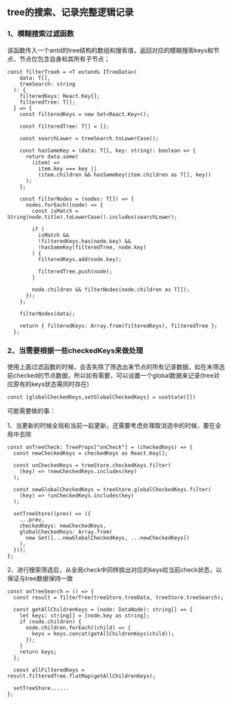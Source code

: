 ## tree的搜索、记录完整逻辑记录

### 1、模糊搜索过滤函数

该函数传入一个antd的tree结构的数组和搜索值，返回对应的模糊搜索keys和节点，节点仅包含自身和其所有子节点；

```tsx
const filterTreeb = <T extends ITreeData>(
    data: T[],
    treeSearch: string
  ): {
    filteredKeys: React.Key[];
    filteredTree: T[];
  } => {
    const filteredKeys = new Set<React.Key>();

    const filteredTree: T[] = [];

    const searchLower = treeSearch.toLowerCase();

    const hasSameKey = (data: T[], key: string): boolean => {
      return data.some(
        (item) =>
          item.key === key ||
          (item.children && hasSameKey(item.children as T[], key))
      );
    };

    const filterNodes = (nodes: T[]) => {
      nodes.forEach((node) => {
        const isMatch = String(node.title).toLowerCase().includes(searchLower);

        if (
          isMatch &&
          !filteredKeys.has(node.key) &&
          !hasSameKey(filteredTree, node.key)
        ) {
          filteredKeys.add(node.key);

          filteredTree.push(node);
        }

        node.children && filterNodes(node.children as T[]);
      });
    };

    filterNodes(data);

    return { filteredKeys: Array.from(filteredKeys), filteredTree };
  };
```

### 2、当需要根据一些checkedKeys来做处理

使用上面过滤函数的时候，会丢失除了筛选出来节点的所有记录数据，如在未筛选前checked的节点数据，所以如有需要，可以设置一个global数据来记录(tree对应原有的keys状态需同时存在)

```
const [globalCheckedKeys,setGlobalCheckedKeys] = useState([])
```

可能需要做的事：

1、当更新的时候全局和当前一起更新，还需要考虑处理取消选中的时候，要在全局中去除

```tsx
const onTreeCheck: TreeProps["onCheck"] = (checkedKeys) => {
  const newCheckedKeys = checkedKeys as React.Key[];

  const unCheckedKeys = treeStore.checkedKeys.filter(
    (key) => !newCheckedKeys.includes(key)
  );

  const newGlobalCheckedKeys = treeStore.globalCheckedKeys.filter(
    (key) => !unCheckedKeys.includes(key)
  );

  setTreeStore((prev) => ({
    ...prev,
    checkedKeys: newCheckedKeys,
    globalCheckedKeys: Array.from(
      new Set([...newGlobalCheckedKeys, ...newCheckedKeys])
    ),
  }));
};
```

2、进行搜索筛选后，从全局check中同样挑出对应的keys给当前check状态，以保证与tree数据保持一致

```tsx
const onTreeSearch = () => {
  const result = filterTree(treeStore.treeData, treeStore.treeSearch);

  const getAllChildrenKeys = (node: DataNode): string[] => {
    let keys: string[] = [node.key as string];
    if (node.children) {
      node.children.forEach((child) => {
        keys = keys.concat(getAllChildrenKeys(child));
      });
    }
    return keys;
  };

  const allFilteredKeys = result.filteredTree.flatMap(getAllChildrenKeys);

  setTreeStore......
};
```

